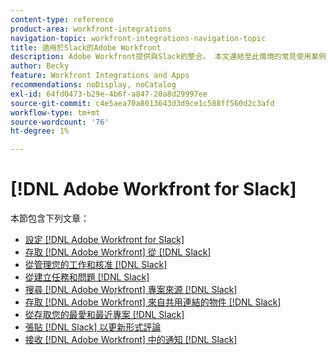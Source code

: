 ```yaml
---
content-type: reference
product-area: workfront-integrations
navigation-topic: workfront-integrations-navigation-topic
title: 適用於Slack的Adobe Workfront
description: Adobe Workfront提供與Slack的整合。 本文連結至此情境的常見使用案例相關指示，以及設定指示。
author: Becky
feature: Workfront Integrations and Apps
recommendations: noDisplay, noCatalog
exl-id: 64fd0473-b29e-4b6f-a847-20a8d29997ee
source-git-commit: c4e5aea70a8013643d3d9ce1c588ff560d2c3afd
workflow-type: tm+mt
source-wordcount: '76'
ht-degree: 1%

---
```


# [!DNL Adobe Workfront for Slack]

本節包含下列文章：

* [設定 [!DNL Adobe Workfront for Slack]](../../workfront-integrations-and-apps/using-workfront-with-slack/configure-workfront-for-slack.md)
* [存取 [!DNL Adobe Workfront] 從 [!DNL Slack]](../../workfront-integrations-and-apps/using-workfront-with-slack/access-workfront-from-slack.md)
* [從管理您的工作和核准 [!DNL Slack]](../../workfront-integrations-and-apps/using-workfront-with-slack/manage-your-work-and-approvals-from-slack.md)
* [從建立任務和問題 [!DNL Slack]](../../workfront-integrations-and-apps/using-workfront-with-slack/create-tasks-and-issues-from-slack.md)
* [搜尋 [!DNL Adobe Workfront] 專案來源 [!DNL Slack]](../../workfront-integrations-and-apps/using-workfront-with-slack/search-for-wf-items-from-slack.md)
* [存取 [!DNL Adobe Workfront] 來自共用連結的物件 [!DNL Slack]](../../workfront-integrations-and-apps/using-workfront-with-slack/access-wf-objects-from-shared-linked-in-slack.md)
* [從存取您的最愛和最近專案 [!DNL Slack]](../../workfront-integrations-and-apps/using-workfront-with-slack/access-favorites-and-recent-items-from-slack.md)
* [張貼 [!DNL Slack] 以更新形式評論](../../workfront-integrations-and-apps/using-workfront-with-slack/post-a-slack-comment-as-an-update.md)
* [接收 [!DNL Adobe Workfront] 中的通知 [!DNL Slack]](../../workfront-integrations-and-apps/using-workfront-with-slack/receive-workfront-notifications-in-slack.md)
